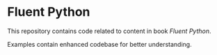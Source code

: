 # Fluent Python

This repository contains code related to content in book _Fluent Python_.

Examples contain enhanced codebase for better understanding.
